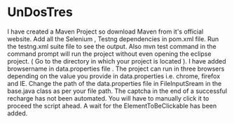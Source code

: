 # UnDosTres
I have created a Maven Project so download Maven from it's official website. Add all the Selenium , Testng  dependencies in pom.xml file.
Run the testng.xml suite file to see the output.
Also mvn test command in the command prompt will run the project without even opening the eclipse project. ( Go to the directory in which your project is located ).
I have added browsername in data.properties file . The project can run in three browsers depending on the value you provide in data.properties i.e. chrome, firefox and IE.
Change the path of the data.properties file in FileInputSream in the base.java class as per your file path.
The captcha in the end of a successful recharge has not been automated. You will have to manually click it to proceed the script ahead. A wait for the ElementToBeClickable has been added.
